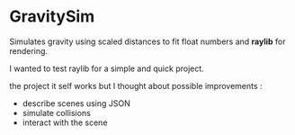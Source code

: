 # GravitySim

Simulates gravity using scaled distances to fit float numbers and **raylib** for rendering.

I wanted to test raylib for a simple and quick project.

the project it self works but I thought about possible improvements :
- describe scenes using JSON
- simulate collisions
- interact with the scene
